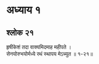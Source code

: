 # अध्याय १

## श्लोक २१

हृषीकेशं तदा वाक्यमिदमाह महीपते ।<br>सेनयोरुभयोर्मध्ये रथं स्थापय मेऽच्युत ॥ १-२१॥<br><br>

